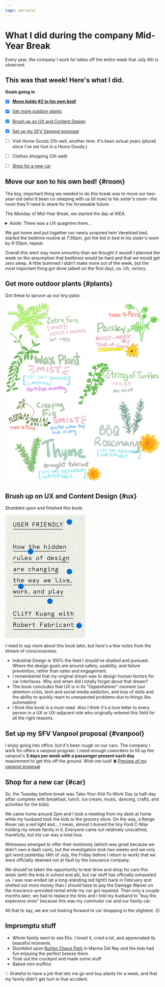 ```yaml
---
tags: personal
---
```


# What I did during the company Mid-Year Break

Every year, the company I work for takes off the entire week that July 4th is observed. 

This was that week! Here's what I did. 
---

**Goals going in**

* [x] **[Move kiddo #2 to his own bed!](#room)**
* [x] [Get more outdoor plants](#plants)
* [x] [Brush up on UX and Content Design](#ux)
* [x] [Set up my SFV Vanpool proposal](#vanpool)
* [ ] Visit Home Goods (Oh well, another time. It's been actual years (plural) since I've set foot in a Home Goods.) 
* [ ] Clothes shopping (Oh well)
* [ ] [Shop for a new car](#car)


## Move our son to his own bed! {#room}

The key, important thing we needed to do this break was to move our two-year-old (who'd been co-sleeping with us till now) to his sister's room--the room they'll need to share for the forseeable future. 

The Monday of Mid-Year Break, we started the day at IKEA. 

<details>
<summary>Aside: There was a UX quagmire there...</summary>
We ended up waiting 2 hours to receive the Click-to-Collect order I placed days earlier. 

Problems: 

* Vestigial prearranged pickup time placed with the order
* Messaging that strung us along for hours that our order would be ready shortly
* Reassurance from employees in person that everything was in order
* At the near-two hour mark: different shoft of confused employees that blamed us for not responding to texts
* Aforementioned text messages that kept thanking us for our patience and assuring us that our order would be ready soon, with no indication of needing or expecting a reply

![IKEA Click to Collect Messaging going from 11:17am till 1pm](/img/posts/2025/ikea-click-to-collect-texts.jpg)
</details>

We got home and put together our newly acquired twin Vevelstad bed, started the bedtime routine at 7:30pm, got the kid in bed in his sister's room by 9:30pm, repeat. 

Overall this went way more smoothly than we thought it would! I planned the week on the assumption that bedtimes would be hard and that we would get zero sleep. A little bummed I didn't make more out of the week, but the most important thing got done (albeit on the first day), so. Uh, victory.


## Get more outdoor plants {#plants}
Got these to spruce up our tiny patio: 

![Watering guide for all my new plants: Misting and humidity for the creeping fig, wax plant, and zebra fern. Constant mosture for the parsley. Allow the english thyme and bbq rosemary to dry out completely between waterings.](/img/posts/2025/apruchnicki-new-2025-plants.png)

## Brush up on UX and Content Design {#ux}
Stumbled upon and finished this book: 

[![User Friendly: How the hidden rules of design are changing the way we live, work, and play](/img/posts/2025/user-friendly-kuang-fabricant.jpg)](https://www.mcdbooks.com/books/user-friendly)

I need to say more about this book later, but here's a few notes from the stream of consciousness: 
- Industrial Design is 100% the field I should've studied and pursued. Where the design goals are around safety, usability, and failure prevention, rather than sales and engagement. 
- I remembered that my original dream was to design human factors for car interfaces. Why and when did I totally forget about that dream? 
- The book concludes that UX is in its "Oppenheimer" moment (our attention crisis, tech and social media addiction, and loss of skills and the ability to quickly react to unexpected problems due to things like automation) 
- I think this book is a must-read. Also I think it's a love letter to every person in a UX or UX-adjacent role who originally entered this field for all the right reasons. 

## Set up my SFV Vanpool proposal {#vanpool}
I enjoy going into office, but it's been rough on our cars. The company I work for offers a vanpool program. I need enough coworkers to fill up the vanpool's **3 days per week with a passenger present each day** requirement to get this off the ground. Wish me luck! 🍀 
[Preview of my vanpool proposal](/img/posts/2025/vanpool.png)


## Shop for a new car {#car}
So, the Tuesday before break was Take-Your-Kid-To-Work Day (a half-day affair complete with breakfast, lunch, ice cream, music, dancing, crafts, and activities for the kids). 

We came home around 2pm and I took a meeting from my desk at home while my husband took the kids to the grocery store. On the way, a Range Rover ran a red light and... I mean, almost t-boned the tiny Ford C-Max holding my whole family in it. Everyone came out relatively unscathed, thankfully, but the car was a total loss. 

Witnesses emerged to offer their testimony (which was great because we didn't own a dash cam), but the investigation took two weeks and we only got word yesterday (4th of July, the Friday before I return to work) that we were officially deemed not at fault by the insurance company. 

We should've taken the opportunity to test drive and shop for cars this week (with the kids in school and all), but car stuff has officially exhausted us. I was rear-ended (at a long-standing red light!) back in February and shelled out more money than I should have to pay the Damage Waiver on the insurance-provided rental while my car got repaired. Then only a couple months later, we had to replace the tires and I told my husband to "buy the expensive ones" because this was my commuter car and our family car. 

All that to say, we are not looking forward to car shopping in the slightest. 😔

## Impromptu stuff
* Whole family went to see Elio. I loved it, cried a lot, and appreciated its beautiful moments.
* Stumbled upon [Burton Chace Park](https://beaches.lacounty.gov/burton-chace-park/) in Marina Del Rey and the kids had fun enjoying the perfect breeze there. 
* Took out the crockpot and made some stuff
* Baked mini muffins 

✨ Grateful to have a job that lets me go and buy plants for a week, and that my family didn't get hurt in that accident. 